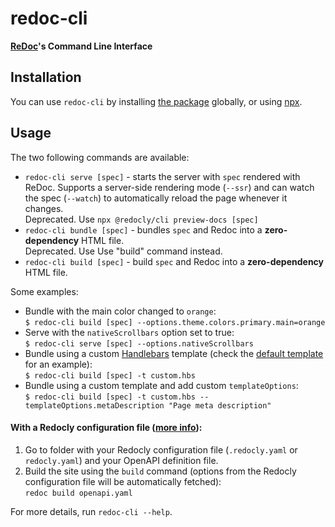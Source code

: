 # redoc-cli

**[ReDoc](https://github.com/Redocly/redoc)'s Command Line Interface**

## Installation

You can use `redoc-cli` by installing [the package](https://www.npmjs.com/package/redoc-cli) globally,
or using [npx](https://medium.com/@maybekatz/introducing-npx-an-npm-package-runner-55f7d4bd282b).

## Usage

The two following commands are available:

- `redoc-cli serve [spec]` - starts the server with `spec` rendered with ReDoc.
  Supports a server-side rendering mode (`--ssr`)
  and can watch the spec (`--watch`) to automatically reload the page whenever it changes.\
  Deprecated. Use `npx @redocly/cli preview-docs [spec]`
- `redoc-cli bundle [spec]` - bundles `spec` and Redoc into a **zero-dependency** HTML file.\
  Deprecated. Use Use "build" command instead.
- `redoc-cli build [spec]` - build `spec` and Redoc into a **zero-dependency** HTML file.

Some examples:

- Bundle with the main color changed to `orange`:<br/>
  `$ redoc-cli build [spec] --options.theme.colors.primary.main=orange`
- Serve with the `nativeScrollbars` option set to true:<br/>
  `$ redoc-cli serve [spec] --options.nativeScrollbars`
- Bundle using a custom [Handlebars](https://handlebarsjs.com/) template
  (check the [default template](https://github.com/Redocly/redoc/blob/main/cli/template.hbs) for an example):<br/>
  `$ redoc-cli build [spec] -t custom.hbs`
- Bundle using a custom template and add custom `templateOptions`:<br/>
  `$ redoc-cli build [spec] -t custom.hbs --templateOptions.metaDescription "Page meta description"`

#### With a Redocly configuration file ([more info](https://redocly.com/docs/cli/configuration/#redocly-configuration-file)):

1. Go to folder with your Redocly configuration file (`.redocly.yaml` or `redocly.yaml`) and your OpenAPI definition file.
2. Build the site using the `build` command (options from the Redocly configuration file will be automatically fetched):  
   `redoc build openapi.yaml`

For more details, run `redoc-cli --help`.
